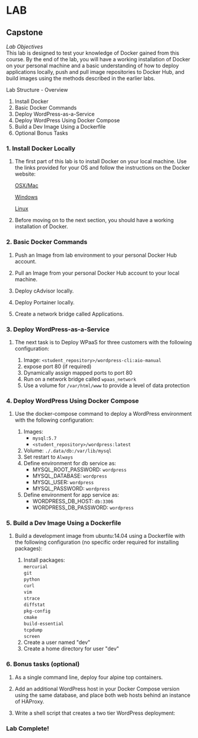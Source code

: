 # LAB
## Capstone
*Lab Objectives*  
This lab is designed to test your knowledge of Docker gained from this course. By the end of the lab, you will have a working installation of Docker on your personal machine and a basic understanding of how to deploy applications locally, push and pull image repositories to Docker Hub, and build images using the methods described in the earlier labs.

Lab Structure - Overview
1.	Install Docker 
2.	Basic Docker Commands
3.	Deploy WordPress-as-a-Service
4.	Deploy WordPress Using Docker Compose
5.	Build a Dev Image Using a Dockerfile
6.	Optional Bonus Tasks
 
### 1. Install Docker Locally
1.	The first part of this lab is to install Docker on your local machine. Use the links provided for your OS and follow the instructions on the Docker website:

    [OSX/Mac](https://hub.docker.com/editions/community/docker-ce-desktop-mac)  

    [Windows](https://hub.docker.com/editions/community/docker-ce-desktop-windows)

    [Linux](https://docs.docker.com/install/)


2.	Before moving on to the next section, you should have a working installation of Docker.

### 2. Basic Docker Commands

1.	Push an Image from lab environment to your personal Docker Hub account.

2.	Pull an Image from your personal Docker Hub account to your local machine.

3.	Deploy cAdvisor locally.

4.	Deploy Portainer locally.

5.	Create a network bridge called Applications.

### 3. Deploy WordPress-as-a-Service

1.	The next task is to Deploy WPaaS for three customers with the following configuration:

    1.	Image: `<student_repository>/wordpress-cli:aio-manual`
    2.	expose port 80 (if required)
    3.	Dynamically assign mapped ports to port 80
    4.	Run on a network bridge called `wpaas_network`
    5.	Use a volume for `/var/html/www` to provide a level of data protection

### 4. Deploy WordPress Using Docker Compose
1.	Use the docker-compose command to deploy a WordPress environment with the following configuration:

    1.	Images:
        - `mysql:5.7`
        - `<student_repository>/wordpress:latest`
    2.	Volume: `./.data/db:/var/lib/mysql`
    3.	Set restart to `Always`
    4.	Define environment for db service as:
        - MYSQL_ROOT_PASSWORD: `wordpress`
        - MYSQL_DATABASE: `wordpress`
        - MYSQL_USER: `wordpress`
        - MYSQL_PASSWORD: `wordpress`
    5.	Define environment for app service as:
        - WORDPRESS_DB_HOST: `db:3306`
        - WORDPRESS_DB_PASSWORD: `wordpress`

### 5. Build a Dev Image Using a Dockerfile
1.	Build a development image from ubuntu:14.04 using a Dockerfile with the following configuration (no specific order required for installing packages):

    1.	Install packages:  
    `mercurial`  
    `git`  
    `python`  
    `curl`  
    `vim`  
    `strace`  
    `diffstat`   
    `pkg-config`  
    `cmake`  
    `build-essential`  
    `tcpdump`  
    `screen`    
    2.	Create a user named "dev"
    3.	Create a home directory for user "dev"

### 6. Bonus tasks (optional)
1.	As a single command line, deploy four alpine top containers.

2.	Add an additional WordPress host in your Docker Compose version using the same database, and place both web hosts behind an instance of HAProxy.

3.	Write a shell script that creates a two tier WordPress deployment:

### Lab Complete!

<!-- 
LastTested: 2018-09-28
OS: Ubuntu 18.04
DockerVersion: 18.06.1-ce, build e68fc7a
-->
